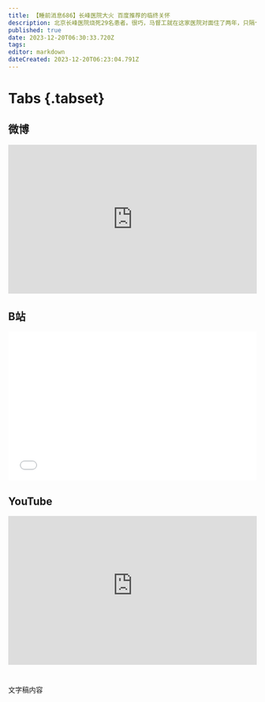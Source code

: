 ```yaml
---
title: 【睡前消息686】长峰医院大火 百度推荐的临终关怀
description: 北京长峰医院烧死29名患者。很巧，马督工就在这家医院对面住了两年，只隔十几米的马路。所以，除了官方调查报告，马督工还想多介绍几句它的经营模式。
published: true
date: 2023-12-20T06:30:33.720Z
tags: 
editor: markdown
dateCreated: 2023-12-20T06:23:04.791Z
---
```


# Tabs {.tabset}

## 微博

<div style="position: relative; padding: 30% 45%;">
<iframe style="position: absolute; width: 100%; height: 100%; left: 0; top: 0;" src="https://weibo.com/tv/show/1034:4980735619301416?from=old_pc_videoshow&page=1&autoplay=0" scrolling="no" border="0" frameborder="no" framespacing="0" allowfullscreen="true"></iframe>
</div>

## B站
<div style="position: relative; padding: 30% 45%;">
<iframe style="position: absolute; width: 100%; height: 100%; left: 0; top: 0;" src="//player.bilibili.com/player.html?&bvid=BV号&page=1&as_wide=1&high_quality=1&danmaku=1&autoplay=0" scrolling="no" border="0" frameborder="no" framespacing="0" allowfullscreen="true"></iframe>
</div>

<!--  睡前消息的西瓜视频账号仍处于禁言状态，暂时将其从模板中注释
## 西瓜视频
<div style="position: relative; padding: 30% 45%;">
<iframe style="position: absolute; top: 50%; left: 50%; transform: translate(-50%, -50%); width: 80%; height: 100%;" frameborder="0" src="https://www.ixigua.com/iframe/西瓜视频ID?autoplay=0" referrerpolicy="unsafe-url" allowfullscreen></iframe>
</div>
-->

## YouTube
<div style="position: relative; padding: 30% 45%;">
<iframe style="position: absolute; top: 0; left: 0; width: 100%; height: 100%;" src="https://www.youtube-nocookie.com/embed/YouTubeVID" title="YouTube video player" frameborder="0" allow="accelerometer; autoplay; clipboard-write; encrypted-media; gyroscope; picture-in-picture" allowfullscreen="true"></iframe>
</div>
  
# 

文字稿内容
